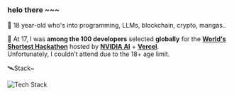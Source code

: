 ### helo there ~~~

👾 18 year-old who's into programming, LLMs, blockchain, crypto, mangas..

🌌 At 17, I was **among the 100 developers** selected **globally** for the **[World's Shortest Hackathon](https://shortest-hackathon.vercel.app/)** hosted by **[NVIDIA AI](https://x.com/NVIDIAAI)** + **[Vercel](https://x.com/vercel)**.  
Unfortunately, I couldn’t attend due to the 18+ age limit. 

🛰️Stack~ 

<div align="left">
<img src="https://skillicons.dev/icons?i=figma,python,java,js,ts,mysql,react,rust,nodejs,git" alt="Tech Stack" />
</div>
